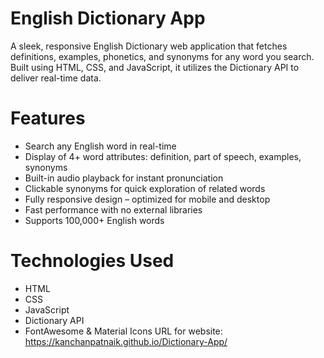 # English Dictionary App
A sleek, responsive English Dictionary web application that fetches definitions, examples, phonetics, and synonyms for any word you search. Built using HTML, CSS, and JavaScript, it utilizes the Dictionary API to deliver real-time data.

# Features
- Search any English word in real-time
- Display of 4+ word attributes: definition, part of speech, examples, synonyms
- Built-in audio playback for instant pronunciation
- Clickable synonyms for quick exploration of related words
- Fully responsive design – optimized for mobile and desktop
- Fast performance with no external libraries
- Supports 100,000+ English words

# Technologies Used
- HTML
- CSS
- JavaScript
- Dictionary API
- FontAwesome & Material Icons
URL for website: https://kanchanpatnaik.github.io/Dictionary-App/
